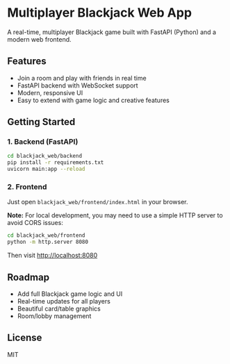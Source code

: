 # Multiplayer Blackjack Web App

A real-time, multiplayer Blackjack game built with FastAPI (Python) and a modern web frontend.

## Features
- Join a room and play with friends in real time
- FastAPI backend with WebSocket support
- Modern, responsive UI
- Easy to extend with game logic and creative features

## Getting Started

### 1. Backend (FastAPI)
```bash
cd blackjack_web/backend
pip install -r requirements.txt
uvicorn main:app --reload
```

### 2. Frontend
Just open `blackjack_web/frontend/index.html` in your browser.

**Note:** For local development, you may need to use a simple HTTP server to avoid CORS issues:
```bash
cd blackjack_web/frontend
python -m http.server 8080
```
Then visit [http://localhost:8080](http://localhost:8080)

## Roadmap
- Add full Blackjack game logic and UI
- Real-time updates for all players
- Beautiful card/table graphics
- Room/lobby management

## License
MIT 